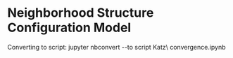 # Neighborhood Structure Configuration Model



Converting to script:
jupyter nbconvert --to script Katz\ convergence.ipynb
